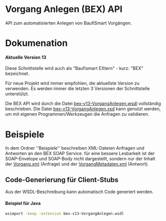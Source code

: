 
# Vorgang Anlegen (BEX) API

API zum automatisierten Anlegen von BaufiSmart Vorgängen.

# Dokumenation

#### Aktuelle Version 13

Diese Schnittstelle wird auch als "Baufismart EXtern" - kurz: "BEX" bezeichnet.

Für neue Projekt wird immer empfohlen, die aktuellste Version zu verwenden.
Es werden immer die letzten 3 Versionen der Schnittstelle unterstützt.

Die BEX API wird durch die Datei [bex-v13-VorgangAnlegen.wsdl](bex-v13-VorgangAnlegen.wsdl)
vollständig beschrieben. Die Datei [bex-v13-VorgangAnlegen.xsd](bex-v13-VorgangAnlegen.xsd)
kann genutzt werden, um mit eigenen Programmen/Werkzeugen
die Anfragen zu validieren.

# Beispiele


In dem Ordner ''Beispiele'' beschreiben XML-Dateien Anfragen und Antworten
an den BEX SOAP Service. für eine bessere Lesbarkeit ist
der SOAP-Envelope und SOAP-Body nicht dargestellt,
sondern nur der Inhalt
der [Vorgang.xml](Beispiele/bex-v13-Vorgang.xml) (Anfrage)
und der [VorgangMetadaten.xml](Beispiele/bex-v13-VorgangMetadaten.xml) (Antwort).

## Code-Generierung für Client-Stubs

Aus der WSDL-Beschreibung kann automatisch Code generiert werden.

#### Beispiel für Java

````bash
wsimport -keep -extension bex-v13-VorgangAnlegen.wsdl
````
